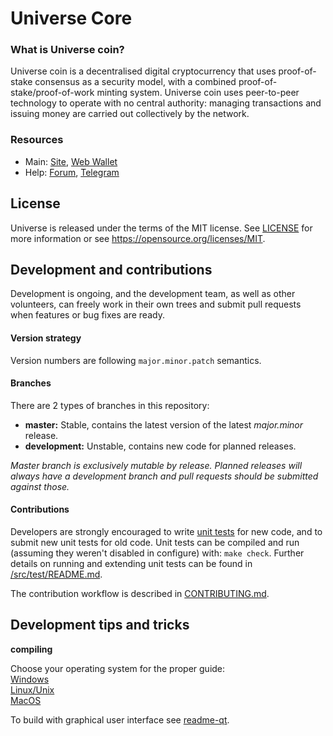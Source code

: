 # Universe Core

### What is Universe coin?
Universe coin is a decentralised digital cryptocurrency that uses proof-of-stake consensus as a security model, with a combined proof-of-stake/proof-of-work minting system.
Universe coin uses peer-to-peer technology to operate with no central authority: managing transactions and issuing money are carried out collectively by the network.

### Resources

- Main: [Site](https://universe-project.com/), [Web Wallet](https://uniwallet.io/)
- Help: [Forum](https://forum.universe-project.com/), [Telegram](https://t.me/UniverseUNIEng)

## License
Universe is released under the terms of the MIT license. See [LICENSE](LICENSE) for more
information or see https://opensource.org/licenses/MIT.

## Development and contributions
Development is ongoing, and the development team, as well as other volunteers, can freely work in their own trees and submit pull requests when features or bug fixes are ready.

#### Version strategy
Version numbers are following ```major.minor.patch``` semantics.

#### Branches
There are 2 types of branches in this repository:

- **master:** Stable, contains the latest version of the latest *major.minor* release.
- **development:** Unstable, contains new code for planned releases.

*Master branch is exclusively mutable by release. Planned releases will always have a development branch and pull requests should be submitted against those.*

#### Contributions

Developers are strongly encouraged to write [unit tests](src/test/README.md) for new code, and to
submit new unit tests for old code. Unit tests can be compiled and run
(assuming they weren't disabled in configure) with: `make check`. Further details on running
and extending unit tests can be found in [/src/test/README.md](/src/test/README.md).

The contribution workflow is described in [CONTRIBUTING.md](CONTRIBUTING.md).

## Development tips and tricks

**compiling**

Choose your operating system for the proper guide:  
[Windows](doc/build-msw.txt)  
[Linux/Unix](doc/build-unix.txt)  
[MacOS](doc/build-osx.txt)

To build with graphical user interface see [readme-qt](doc/readme-qt.rst).
